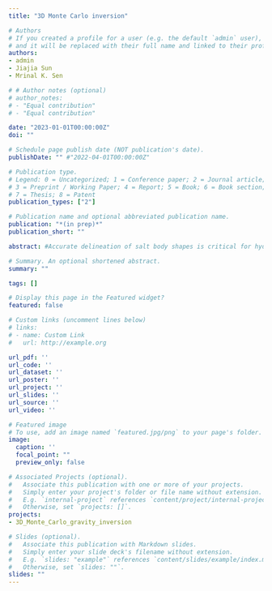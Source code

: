 ```yaml
---
title: "3D Monte Carlo inversion"

# Authors
# If you created a profile for a user (e.g. the default `admin` user), write the username (folder name) here
# and it will be replaced with their full name and linked to their profile.
authors:
- admin
- Jiajia Sun
- Mrinal K. Sen

# # Author notes (optional)
# author_notes:
# - "Equal contribution"
# - "Equal contribution"

date: "2023-01-01T00:00:00Z"
doi: ""

# Schedule page publish date (NOT publication's date).
publishDate: "" #"2022-04-01T00:00:00Z"

# Publication type.
# Legend: 0 = Uncategorized; 1 = Conference paper; 2 = Journal article;
# 3 = Preprint / Working Paper; 4 = Report; 5 = Book; 6 = Book section;
# 7 = Thesis; 8 = Patent
publication_types: ["2"]

# Publication name and optional abbreviated publication name.
publication: "*(in prep)*"
publication_short: ""

abstract: #Accurate delineation of salt body shapes is critical for hydrocarbon exploration. Various imaging methods based on seismic data have been developed. Due to the density contrast between salt and sedimentary rocks, gravity data have also been used as a de-risking tool to constrain the salt body shapes. However, quantifying uncertainties of the salt body shapes recovered from gravity data remains under-explored. Our goal is to understand and quantify how different constraint affect uncertainties of the salt body shapes reconstructed from gravity data. We adopt a trans-dimensional Markov chain Monte Carlo (MCMC) approach to explore the uncertainties. To address the computational challenges with MCMC sampling, we resort to two methods: sparse geometry parameterization and randomized  parallel tempering. The first employs a set of simple geometries to approximate the complex shapes of salt bodies, greatly reducing the number of parameters to be sampled and making the MCMC approach computationally feasible. The second serves to further improve the acceptance ratio and computational efficiency. To quantify the uncertainties of the recovered salt body shapes, we design several scenarios to simulate different constraints on the top boundary of salt bodies from seismic imaging. The results from different scenarios are compared to understand how uncertainties are reduced when stronger constraints are imposed. In addition, we investigate the effect of an uncertain salt density on the salt body reconstruction and the case of depth-varying densities in the sedimentary background. We apply our methods to the modified 2D SEG-EAGE and Sigsbee salt models and successfully quantify the uncertainties of the recovered salt body shapes in different scenarios.

# Summary. An optional shortened abstract.
summary: ""

tags: []

# Display this page in the Featured widget?
featured: false

# Custom links (uncomment lines below)
# links:
# - name: Custom Link
#   url: http://example.org

url_pdf: ''
url_code: ''
url_dataset: ''
url_poster: ''
url_project: ''
url_slides: ''
url_source: ''
url_video: ''

# Featured image
# To use, add an image named `featured.jpg/png` to your page's folder.
image:
  caption: ''
  focal_point: ""
  preview_only: false

# Associated Projects (optional).
#   Associate this publication with one or more of your projects.
#   Simply enter your project's folder or file name without extension.
#   E.g. `internal-project` references `content/project/internal-project/index.md`.
#   Otherwise, set `projects: []`.
projects:
- 3D_Monte_Carlo_gravity_inversion

# Slides (optional).
#   Associate this publication with Markdown slides.
#   Simply enter your slide deck's filename without extension.
#   E.g. `slides: "example"` references `content/slides/example/index.md`.
#   Otherwise, set `slides: ""`.
slides: ""
---
```

